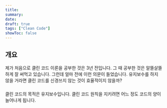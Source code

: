 ```yaml
---
title: 
summary: 
date: 
draft: true
tags: ["Clean Code"]
showToc: false
---
```

## 개요
제가 처음으로 클린 코드 이론을 공부한 것은 3년 전입니다. 그 때 공부한 것은 알뜰살뜰하게 잘 써먹고 있습니다. 그런데 얼마 전에 이런 의문이 들었습니다. 유지보수를 하지 않을 거라면 클린 코드를 신경쓰지 않는 것이 효율적이지 않을까?

### 
클린 코드의 목적은 유지보수입니다. 클린 코드 원칙을 지키려면 어느 정도 코드의 양이 늘어나게 됩니다.